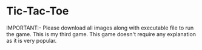 # Tic-Tac-Toe
IMPORTANT:- Please download all images along with executable file to run the game.
This is my third game. This game doesn't require any explanation as it is very popular.
